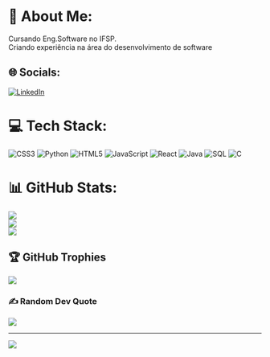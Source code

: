 # 💫 About Me:
Cursando Eng.Software no IFSP.<br>Criando experiência na área do desenvolvimento de software  <br>


## 🌐 Socials:
[![LinkedIn](https://img.shields.io/badge/LinkedIn-%230077B5.svg?logo=linkedin&logoColor=white)](https://linkedin.com/in/linkedin.com/in/kayky-rocha-1b771a270) 

# 💻 Tech Stack:
![CSS3](https://img.shields.io/badge/css3-%231572B6.svg?style=for-the-badge&logo=css3&logoColor=white) ![Python](https://img.shields.io/badge/python-3670A0?style=for-the-badge&logo=python&logoColor=ffdd54) ![HTML5](https://img.shields.io/badge/html5-%23E34F26.svg?style=for-the-badge&logo=html5&logoColor=white) ![JavaScript](https://img.shields.io/badge/JavaScript-F7DF1E?logo=javascript&logoColor=black&style=for-the-badge)
![React](https://img.shields.io/badge/React-20232A?logo=react&logoColor=61DAFB&style=for-the-badge)
![Java](https://img.shields.io/badge/Java-007396?logo=java&logoColor=white&style=for-the-badge)
![SQL](https://img.shields.io/badge/SQL-336791?logo=postgresql&logoColor=white&style=for-the-badge)
![C](https://img.shields.io/badge/C-A8B9CC?logo=c&logoColor=white&style=for-the-badge)

# 📊 GitHub Stats:
![](https://github-readme-stats.vercel.app/api?username=KaykyRocha016&theme=tokyonight&hide_border=true&include_all_commits=false&count_private=false)<br/>
![](https://github-readme-streak-stats.herokuapp.com/?user=KaykyRocha016&theme=tokyonight&hide_border=true)<br/>
![](https://github-readme-stats.vercel.app/api/top-langs/?username=KaykyRocha016&theme=tokyonight&hide_border=true&include_all_commits=false&count_private=false&layout=compact)

## 🏆 GitHub Trophies
![](https://github-profile-trophy.vercel.app/?username=KaykyRocha016&theme=tokyonight&no-frame=true&no-bg=false&margin-w=4)

### ✍️ Random Dev Quote
![](https://quotes-github-readme.vercel.app/api?type=vetical&theme=tokyonight)

---
[![](https://visitcount.itsvg.in/api?id=KaykyRocha016&icon=1&color=1)](https://visitcount.itsvg.in)

<!-- Proudly created with GPRM ( https://gprm.itsvg.in ) -->

